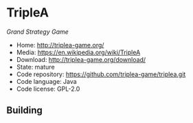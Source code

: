 # TripleA

_Grand Strategy Game_

- Home: http://triplea-game.org/
- Media: https://en.wikipedia.org/wiki/TripleA
- Download: http://triplea-game.org/download/
- State: mature
- Code repository: https://github.com/triplea-game/triplea.git
- Code language: Java
- Code license: GPL-2.0

## Building
